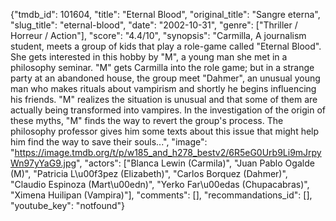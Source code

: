 {"tmdb_id": 101604, "title": "Eternal Blood", "original_title": "Sangre eterna", "slug_title": "eternal-blood", "date": "2002-10-31", "genre": ["Thriller / Horreur / Action"], "score": "4.4/10", "synopsis": "Carmilla, A journalism student, meets a group of kids that play a role-game called \"Eternal Blood\". She gets interested in this hobby by \"M\", a young man she met in a philosophy seminar. \"M\" gets Carmilla into the role game; but in a strange party at an abandoned house, the group meet \"Dahmer\", an unusual young man who makes rituals about vampirism and shortly he begins influencing his friends. \"M\" realizes the situation is unusual and that some of them are actually being transformed into vampires. In the investigation of the origin of these myths, \"M\" finds the way to revert the group's process. The philosophy professor gives him some texts about this issue that might help him find the way to save their souls...", "image": "https://image.tmdb.org/t/p/w185_and_h278_bestv2/6R5eG0Urb9Li9mJrpyWn97yYaG9.jpg", "actors": ["Blanca Lewin (Carmila)", "Juan Pablo Ogalde (M)", "Patricia L\u00f3pez (Elizabeth)", "Carlos Borquez (Dahmer)", "Claudio Espinoza (Mart\u00edn)", "Yerko Far\u00edas (Chupacabras)", "Ximena Huilipan (Vampira)"], "comments": [], "recommandations_id": [], "youtube_key": "notfound"}